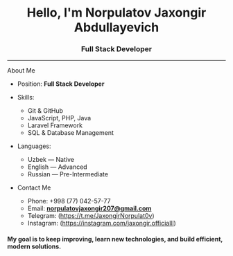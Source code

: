 <h1 align="center">Hello, I'm Norpulatov Jaxongir Abdullayevich</h1>
<h3 align="center">Full Stack Developer</h3>

---

About Me

- Position: **Full Stack Developer**
  
- Skills:
  - Git & GitHub
  - JavaScript, PHP, Java
  - Laravel Framework
  - SQL & Database Management

- Languages:
  - Uzbek — Native
  - English — Advanced
  - Russian — Pre-Intermediate
- Contact Me
  - Phone: +998 (77) 042-57-77
  - Email: **norpulatovjaxongir207@gmail.com**
  - Telegram: (https://t.me/JaxongirNorpulat0v)
  - Instagram: (https://instagram.com/jaxongir.officialll)

<h4>My goal is to keep improving, learn new technologies, and build efficient, modern solutions.</h4>
